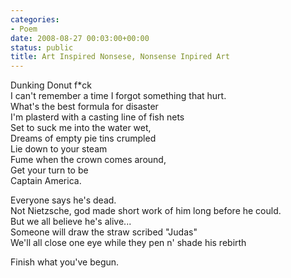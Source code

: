 ```yaml
---
categories:
- Poem
date: 2008-08-27 00:03:00+00:00
status: public
title: Art Inspired Nonsese, Nonsense Inpired Art
---
```




  

Dunking Donut f*ck  
I can't remember a time I forgot something that hurt.  
What's the best formula for disaster  
I'm plasterd with a casting line of fish nets  
Set to suck me into the water wet,  
Dreams of empty pie tins crumpled  
Lie down to your steam  
Fume when the crown comes around,  
Get your turn to be  
Captain America.

Everyone says he's dead.  
Not Nietzsche, god made short work of him long before he could.  
But we all believe he's alive...  
Someone will draw the straw scribed "Judas"  
We'll all close one eye while they pen n' shade his rebirth

Finish what you've begun.

